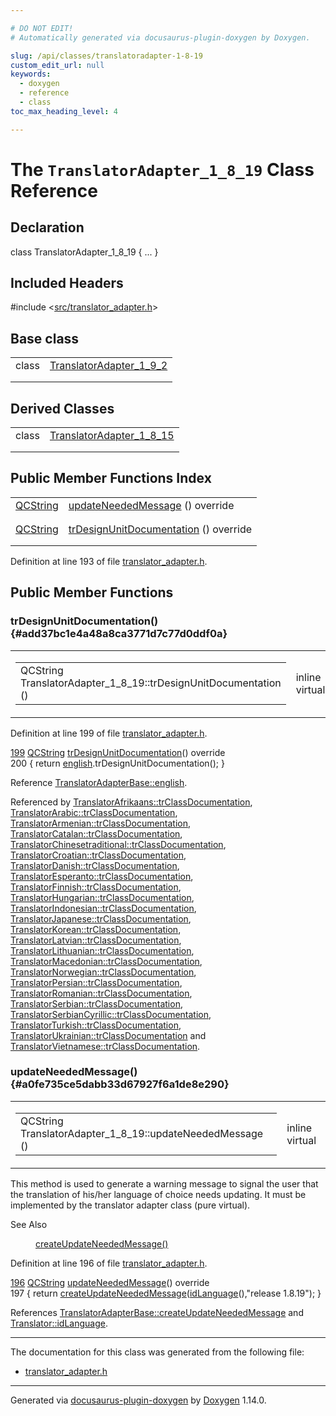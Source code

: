 ```yaml
---

# DO NOT EDIT!
# Automatically generated via docusaurus-plugin-doxygen by Doxygen.

slug: /api/classes/translatoradapter-1-8-19
custom_edit_url: null
keywords:
  - doxygen
  - reference
  - class
toc_max_heading_level: 4

---
```


<div class="doxyPage">

# The `TranslatorAdapter_1_8_19` Class Reference



## Declaration

<div class="doxyDeclaration">
class TranslatorAdapter_1_8_19 { ... }
</div>

## Included Headers

<div class="doxyIncludesList">#include &lt;<a href="/web-doxygen/docs/api/files/src/translator-adapter-h">src/translator_adapter.h</a>&gt;
</div>

## Base class

<table class="doxyMembersIndex">

<tr class="doxyMemberIndexItem">
<td class="doxyMemberIndexItemType" align="left" valign="top">class</td>
<td class="doxyMemberIndexItemName" align="left" valign="top"><a href="/web-doxygen/docs/api/classes/translatoradapter-1-9-2">TranslatorAdapter_1_9_2</a></td>
</tr>
<tr class="doxyMemberIndexDescription">
<td class="doxyMemberIndexDescriptionLeft"></td>
<td class="doxyMemberIndexDescriptionRight">
</td>
</tr>
<tr class="doxyMemberIndexSeparator">
<td class="doxyMemberIndexSeparator" colspan="2"></td>
</tr>

</table>

## Derived Classes

<table class="doxyMembersIndex">

<tr class="doxyMemberIndexItem">
<td class="doxyMemberIndexItemType" align="left" valign="top">class</td>
<td class="doxyMemberIndexItemName" align="left" valign="top"><a href="/web-doxygen/docs/api/classes/translatoradapter-1-8-15">TranslatorAdapter_1_8_15</a></td>
</tr>
<tr class="doxyMemberIndexDescription">
<td class="doxyMemberIndexDescriptionLeft"></td>
<td class="doxyMemberIndexDescriptionRight">
</td>
</tr>
<tr class="doxyMemberIndexSeparator">
<td class="doxyMemberIndexSeparator" colspan="2"></td>
</tr>

</table>

## Public Member Functions Index

<table class="doxyMembersIndex">

<tr class="doxyMemberIndexItem">
<td class="doxyMemberIndexItemType" align="left" valign="top"><a href="/web-doxygen/docs/api/classes/qcstring">QCString</a></td>
<td class="doxyMemberIndexItemName" align="left" valign="top"><a href="#a0fe735ce5dabb33d67927f6a1de8e290">updateNeededMessage</a> () override</td>
</tr>
<tr class="doxyMemberIndexDescription">
<td class="doxyMemberIndexDescriptionLeft"></td>
<td class="doxyMemberIndexDescriptionRight">
</td>
</tr>
<tr class="doxyMemberIndexSeparator">
<td class="doxyMemberIndexSeparator" colspan="2"></td>
</tr>

<tr class="doxyMemberIndexItem">
<td class="doxyMemberIndexItemType" align="left" valign="top"><a href="/web-doxygen/docs/api/classes/qcstring">QCString</a></td>
<td class="doxyMemberIndexItemName" align="left" valign="top"><a href="#add37bc1e4a48a8ca3771d7c77d0ddf0a">trDesignUnitDocumentation</a> () override</td>
</tr>
<tr class="doxyMemberIndexDescription">
<td class="doxyMemberIndexDescriptionLeft"></td>
<td class="doxyMemberIndexDescriptionRight">
</td>
</tr>
<tr class="doxyMemberIndexSeparator">
<td class="doxyMemberIndexSeparator" colspan="2"></td>
</tr>

</table>


<p>Definition at line 193 of file <a href="/web-doxygen/docs/api/files/src/translator-adapter-h">translator_adapter.h</a>.</p>

<div class="doxySectionDef">

## Public Member Functions

### trDesignUnitDocumentation() {#add37bc1e4a48a8ca3771d7c77d0ddf0a}

<div class="doxyMemberItem">
<div class="doxyMemberProto">
<table class="doxyMemberLabels">
<tr class="doxyMemberLabels">
<td class="doxyMemberLabelsLeft">
<table class="doxyMemberName">
<tr>
<td class="doxyMemberName">QCString TranslatorAdapter_1_8_19::trDesignUnitDocumentation ()</td>
</tr>
</table>
</td>
<td class="doxyMemberLabelsRight">
<span class="doxyMemberLabels">
<span class="doxyMemberLabel inline">inline</span>
<span class="doxyMemberLabel virtual">virtual</span>
</span>
</td>
</tr>
</table>
</div>
<div class="doxyMemberDoc">


<p>Definition at line 199 of file <a href="/web-doxygen/docs/api/files/src/translator-adapter-h">translator_adapter.h</a>.</p>

<div class="doxyProgramListing">

<div class="doxyCodeLine"><span class="doxyLineNumber"><a href="#add37bc1e4a48a8ca3771d7c77d0ddf0a">199</a></span><span class="doxyLineContent"><span class="doxyHighlight">    <a href="/web-doxygen/docs/api/classes/qcstring">QCString</a> <a href="#add37bc1e4a48a8ca3771d7c77d0ddf0a">trDesignUnitDocumentation</a>()</span><span class="doxyHighlightKeyword"> override</span></span></div>
<div class="doxyCodeLine"><span class="doxyLineNumber">200</span><span class="doxyLineContent"><span class="doxyHighlightKeyword">    </span><span class="doxyHighlight">{ </span><span class="doxyHighlightKeywordFlow">return</span><span class="doxyHighlight"> <a href="/web-doxygen/docs/api/classes/translatoradapterbase/#a75fd1d1116debf9adacfef772a04a7b1">english</a>.trDesignUnitDocumentation(); }</span></span></div>

</div>


Reference <a href="/web-doxygen/docs/api/classes/translatoradapterbase/#a75fd1d1116debf9adacfef772a04a7b1">TranslatorAdapterBase::english</a>.

Referenced by <a href="/web-doxygen/docs/api/classes/translatorafrikaans/#a6e037a5fc979fba91dcb770979676084">TranslatorAfrikaans::trClassDocumentation</a>, <a href="/web-doxygen/docs/api/classes/translatorarabic/#ab1dd2497e15f03f6ec7969045ab266c9">TranslatorArabic::trClassDocumentation</a>, <a href="/web-doxygen/docs/api/classes/translatorarmenian/#a2e65f4f44d448821a9babc3afd26a057">TranslatorArmenian::trClassDocumentation</a>, <a href="/web-doxygen/docs/api/classes/translatorcatalan/#a4ad827ecdbaf2922578184bce26a9397">TranslatorCatalan::trClassDocumentation</a>, <a href="/web-doxygen/docs/api/classes/translatorchinesetraditional/#a29d6c69aac7462a3ab785bc764e1b984">TranslatorChinesetraditional::trClassDocumentation</a>, <a href="/web-doxygen/docs/api/classes/translatorcroatian/#ae34666847138a860c2b1a459695608a0">TranslatorCroatian::trClassDocumentation</a>, <a href="/web-doxygen/docs/api/classes/translatordanish/#ad3f1d8eced794307a561e4b15558d99b">TranslatorDanish::trClassDocumentation</a>, <a href="/web-doxygen/docs/api/classes/translatoresperanto/#a5ab608e8a822ec52744d607815991c2f">TranslatorEsperanto::trClassDocumentation</a>, <a href="/web-doxygen/docs/api/classes/translatorfinnish/#a3916f2f51d6b03915d115ae9eb83f69a">TranslatorFinnish::trClassDocumentation</a>, <a href="/web-doxygen/docs/api/classes/translatorhungarian/#aec4cdb13117af263205f7c506ccff9e5">TranslatorHungarian::trClassDocumentation</a>, <a href="/web-doxygen/docs/api/classes/translatorindonesian/#ad64799c16b54eef4c1801bf860b5a5e7">TranslatorIndonesian::trClassDocumentation</a>, <a href="/web-doxygen/docs/api/classes/translatorjapanese/#a1e2aa16953afbf836a0c95bf3b8010f2">TranslatorJapanese::trClassDocumentation</a>, <a href="/web-doxygen/docs/api/classes/translatorkorean/#a38bb63b8dbf7fbe4b6091e07bca3a745">TranslatorKorean::trClassDocumentation</a>, <a href="/web-doxygen/docs/api/classes/translatorlatvian/#a1585480ad24e582d427e570178f987fc">TranslatorLatvian::trClassDocumentation</a>, <a href="/web-doxygen/docs/api/classes/translatorlithuanian/#ac1ad88d518436b82b5abd65d3a81987b">TranslatorLithuanian::trClassDocumentation</a>, <a href="/web-doxygen/docs/api/classes/translatormacedonian/#ae9b33c3a184bd7005bc15637196ee8b5">TranslatorMacedonian::trClassDocumentation</a>, <a href="/web-doxygen/docs/api/classes/translatornorwegian/#a3daa1b1c4e7f550d124a65d1c0a2e80e">TranslatorNorwegian::trClassDocumentation</a>, <a href="/web-doxygen/docs/api/classes/translatorpersian/#a4363bcf7fc00223534ad1852874c0be0">TranslatorPersian::trClassDocumentation</a>, <a href="/web-doxygen/docs/api/classes/translatorromanian/#ac444f21f3900057253582996b818ed64">TranslatorRomanian::trClassDocumentation</a>, <a href="/web-doxygen/docs/api/classes/translatorserbian/#aad3fc6d6675c350b26e6fa6bc4115a6e">TranslatorSerbian::trClassDocumentation</a>, <a href="/web-doxygen/docs/api/classes/translatorserbiancyrillic/#a0d90936e2881d744b2551afeec99639b">TranslatorSerbianCyrillic::trClassDocumentation</a>, <a href="/web-doxygen/docs/api/classes/translatorturkish/#a2b4dc69ec41d6e067a65982bd75825bc">TranslatorTurkish::trClassDocumentation</a>, <a href="/web-doxygen/docs/api/classes/translatorukrainian/#ada38d45d657e523a2563b261f96cf73b">TranslatorUkrainian::trClassDocumentation</a> and <a href="/web-doxygen/docs/api/classes/translatorvietnamese/#a20304d360d77b72040304b85c8c1c209">TranslatorVietnamese::trClassDocumentation</a>.
</div>
</div>

### updateNeededMessage() {#a0fe735ce5dabb33d67927f6a1de8e290}

<div class="doxyMemberItem">
<div class="doxyMemberProto">
<table class="doxyMemberLabels">
<tr class="doxyMemberLabels">
<td class="doxyMemberLabelsLeft">
<table class="doxyMemberName">
<tr>
<td class="doxyMemberName">QCString TranslatorAdapter_1_8_19::updateNeededMessage ()</td>
</tr>
</table>
</td>
<td class="doxyMemberLabelsRight">
<span class="doxyMemberLabels">
<span class="doxyMemberLabel inline">inline</span>
<span class="doxyMemberLabel virtual">virtual</span>
</span>
</td>
</tr>
</table>
</div>
<div class="doxyMemberDoc">



<p>This method is used to generate a warning message to signal the user that the translation of his/her language of choice needs updating. It must be implemented by the translator adapter class (pure virtual).</p>

<dl class="doxySectionUser">
<dt>See Also</dt>
<dd>
<p><a href="/web-doxygen/docs/api/classes/translatoradapterbase/#a71493b87a34d6e4c232e540734aba698">createUpdateNeededMessage()</a></p>
</dd>
</dl>


<p>Definition at line 196 of file <a href="/web-doxygen/docs/api/files/src/translator-adapter-h">translator_adapter.h</a>.</p>

<div class="doxyProgramListing">

<div class="doxyCodeLine"><span class="doxyLineNumber"><a href="#a0fe735ce5dabb33d67927f6a1de8e290">196</a></span><span class="doxyLineContent"><span class="doxyHighlight">    <a href="/web-doxygen/docs/api/classes/qcstring">QCString</a> <a href="#a0fe735ce5dabb33d67927f6a1de8e290">updateNeededMessage</a>()</span><span class="doxyHighlightKeyword"> override</span></span></div>
<div class="doxyCodeLine"><span class="doxyLineNumber">197</span><span class="doxyLineContent"><span class="doxyHighlightKeyword">    </span><span class="doxyHighlight">{ </span><span class="doxyHighlightKeywordFlow">return</span><span class="doxyHighlight"> <a href="/web-doxygen/docs/api/classes/translatoradapterbase/#a71493b87a34d6e4c232e540734aba698">createUpdateNeededMessage</a>(<a href="/web-doxygen/docs/api/classes/translator/#af1d1a225ccc757c51c6cecfeda886b93">idLanguage</a>(),</span><span class="doxyHighlightStringLiteral">"release 1.8.19"</span><span class="doxyHighlight">); }</span></span></div>

</div>


References <a href="/web-doxygen/docs/api/classes/translatoradapterbase/#a71493b87a34d6e4c232e540734aba698">TranslatorAdapterBase::createUpdateNeededMessage</a> and <a href="/web-doxygen/docs/api/classes/translator/#af1d1a225ccc757c51c6cecfeda886b93">Translator::idLanguage</a>.
</div>
</div>

</div>

<hr/>

<p>The documentation for this class was generated from the following file:</p>

<ul>
<li><a href="/web-doxygen/docs/api/files/src/translator-adapter-h">translator_adapter.h</a></li>
</ul>

<hr/>

<p class="doxyGeneratedBy">Generated via <a href="https://github.com/xpack/docusaurus-plugin-doxygen">docusaurus-plugin-doxygen</a> by <a href="https://www.doxygen.nl">Doxygen</a> 1.14.0.</p>

</div>
